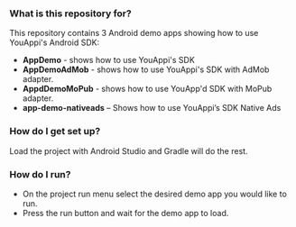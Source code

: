 ### What is this repository for? ###

This repository contains 3 Android demo apps showing how to use YouAppi's Android SDK:

* **AppDemo** - shows how to use YouAppi's SDK
* **AppDemoAdMob** - shows how to use YouAppi's SDK with AdMob adapter.
* **AppdDemoMoPub** - shows how to use YouApp'd SDK with MoPub adapter.
* **app-demo-nativeads** – Shows how to use YouAppi’s SDK Native Ads

### How do I get set up? ###

Load the project with Android Studio and Gradle will do the rest.

### How do I run? ###

* On the project run menu select the desired demo app you would like to run.
* Press the run button and wait for the demo app to load.

